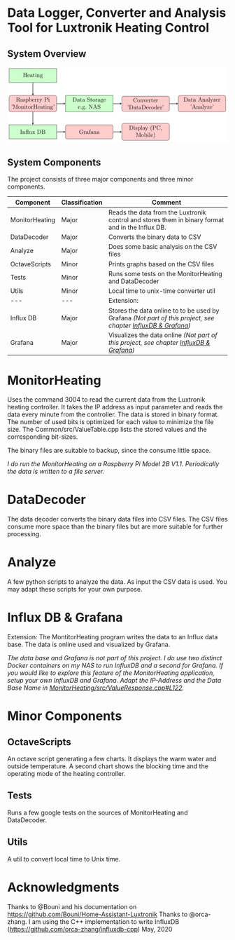 # Data Logger, Converter and Analysis Tool for Luxtronik Heating Control

## System Overview

![System Overview](Documentation/systemOverview.png)

## System Components
The project consists of three major components and three minor components.

Component      | Classification | Comment
-------------- | -------------- | -------
MonitorHeating | Major          | Reads the data from the Luxtronik control and stores them in binary format and in the Influx DB.
DataDecoder    | Major          | Converts the binary data to CSV
Analyze        | Major          | Does some basic analysis on the CSV files
OctaveScripts  | Minor          | Prints graphs based on the CSV files
Tests          | Minor          | Runs some tests on the MonitorHeating and DataDecoder
Utils          | Minor          | Local time to unix-time converter util
---            | ---            | Extension:
Influx DB      | Major          | Stores the data online to to be used by Grafana _(Not part of this project, see chapter [InfluxDB & Grafana](https://github.com/reto271/DataLoggerHeating_Luxtronik#influx-db--grafana))_
Grafana        | Major          | Visualizes the data online _(Not part of this project, see chapter [InfluxDB & Grafana](https://github.com/reto271/DataLoggerHeating_Luxtronik#influx-db--grafana))_


# MonitorHeating
Uses the command 3004 to read the current data from the Luxtronik heating controller. It takes the IP address as input parameter and reads the data every minute from the controller. The data is stored in binary format. The number of used bits is optimized for each value to minimize the file size. The Common/src/ValueTable.cpp lists the stored values and the corresponding bit-sizes.

The binary files are suitable to backup, since the consume little space.

_I do run the MonitorHeating on a Raspberry Pi Model 2B V1.1. Periodically the data is written to a file server._

# DataDecoder
The data decoder converts the binary data files into CSV files. The CSV files consume more space than the binary files but are more suitable for further processing.

# Analyze
A few python scripts to analyze the data. As input the CSV data is used. You may adapt these scripts for your own purpose.

# Influx DB & Grafana
Extension: The MontitorHeating program writes the data to an Influx data base. The data is online used and visualized by Grafana.

_The data base and Grafana is not part of this project. I do use two distinct Docker containers on my NAS to run InfluxDB and a second for Grafana. If you would like to explore this feature of the MonitorHeating application, setup your own InfluxDB and Grafana. Adapt the IP-Address and the Data Base Name in [MonitorHeating/src/ValueResponse.cpp#L122](https://github.com/reto271/DataLoggerHeating_Luxtronik/blob/b04c6f78e2b2e6b0699e759ffa994c9854ea9e59/MonitorHeating/src/ValueResponse.cpp#L122)._

# Minor Components

## OctaveScripts
An octave script generating a few charts. It displays the warm water and outside temperature. A second chart shows the blocking time and the operating mode of the heating controller.

## Tests
Runs a few google tests on the sources of MonitorHeating and DataDecoder.

## Utils
A util to convert local time to Unix time.

# Acknowledgments
Thanks to @Bouni and his documentation on https://github.com/Bouni/Home-Assistant-Luxtronik
Thanks to @orca-zhang. I am using the C++ implementation to write InfluxDB (https://github.com/orca-zhang/influxdb-cpp)
May, 2020

